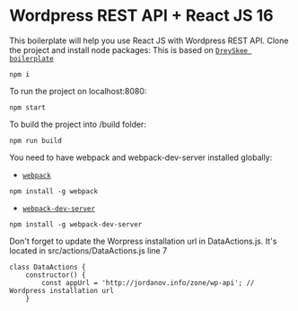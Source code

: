 # Wordpress REST API + React JS 16

This boilerplate will help you use React JS with Wordpress REST API.
Clone the project and install node packages:
This is based on [`DreySkee boilerplate`](https://github.com/DreySkee/wp-api-react)
```
npm i
```

To run the project on localhost:8080:
```
npm start
```

To build the project into /build folder:
```
npm run build
```

You need to have webpack and webpack-dev-server installed globally:
* [`webpack`](http://webpack.github.io/docs/)
```
npm install -g webpack
```

* [`webpack-dev-server`](http://webpack.github.io/docs/webpack-dev-server.html)
```
npm install -g webpack-dev-server
```

Don't forget to update the Worpress installation url in DataActions.js. It's located in src/actions/DataActions.js line 7
```
class DataActions {
	constructor() {
		const appUrl = 'http://jordanov.info/zone/wp-api'; // Wordpress installation url
	}
```